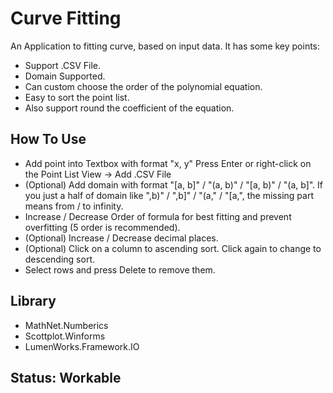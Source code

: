 # Curve Fitting
An Application to fitting curve, based on input data. It has some key points:
- Support .CSV File.
- Domain Supported.
- Can custom choose the order of the polynomial equation.
- Easy to sort the point list.
- Also support round the coefficient of the equation.
## How To Use
- Add point into Textbox with format "x, y"   Press Enter or right-click on the Point List View -> Add .CSV File
- (Optional) Add domain with format "[a, b]" / "(a, b)" / "[a, b)" / "(a, b]". If you just a half of domain like ",b)" / ",b]" / "(a," / "[a,", the missing part means from / to infinity. 
- Increase / Decrease Order of formula for best fitting and prevent overfitting (5 order is recommended).
- (Optional) Increase / Decrease decimal places.
- (Optional) Click on a column to ascending sort. Click again to change to descending sort.
- Select rows and press Delete to remove them.
## Library
- MathNet.Numberics
- Scottplot.Winforms
- LumenWorks.Framework.IO
## Status: Workable
